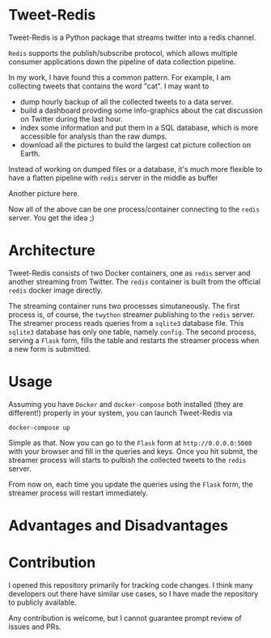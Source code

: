 # Tweet-Redis

Tweet-Redis is a Python package that streams twitter into a redis channel.

`Redis` supports the publish/subscribe protocol, which allows multiple consumer applications down the pipeline of data collection pipeline.

In my work, I have found this a common pattern.
For example, I am collecting tweets that contains the word "cat".
I may want to

- dump hourly backup of all the collected tweets to a data server.
- build a dashboard provding some info-graphics about the cat discussion on Twitter during the last hour.
- index some information and put them in a SQL database, which is more accessible for analysis than the raw dumps.
- download all the pictures to build the largest cat picture collection on Earth. 

Instead of working on dumped files or a database, it's much more flexible to have a flatten pipeline with `redis` server in the middle as buffer

Another picture here. 

Now all of the above can be one process/container connecting to the `redis` server.
You get the idea ;)

# Architecture

Tweet-Redis consists of two Docker containers, one as `redis` server and another streaming from Twitter.
The `redis` container is built from the official `redis` docker image directly.

The streaming container runs two processes simutaneously.
The first process is, of course, the `twython` streamer publishing to the `redis` server.
The streamer process reads queries from a `sqlite3` database file.
This `sqlite3` database has only one table, namely `config`.
The second process, serving a `Flask` form, fills the table and restarts the streamer process when a new form is submitted.

# Usage

Assuming you have `Docker` and `docker-compose` both installed (they are different!) properly in your system, you can launch Tweet-Redis via

    docker-compose up

Simple as that.
Now you can go to the `Flask` form at `http://0.0.0.0:5000` with your browser and fill in the queries and keys.
Once you hit submit, the streamer process will starts to pulbish the collected tweets to the `redis` server.

From now on, each time you update the queries using the `Flask` form, the streamer process will restart immediately.

# Advantages and Disadvantages

# Contribution

I opened this repository primarily for tracking code changes.
I think many developers out there have similar use cases, so I have made the repository to publicly available.

Any contribution is welcome, but I cannot guarantee prompt review of issues and PRs.
